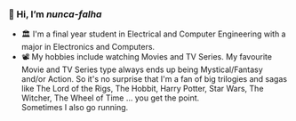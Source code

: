 ### 👋 Hi, I’m <i>nunca-falha</i>
- 🏛️ I'm a final year student in Electrical and Computer Engineering with a major in Electronics and Computers.
- 📽️ My hobbies include watching Movies and TV Series. My favourite Movie and TV Series type always ends up being Mystical/Fantasy and/or Action. So it's no surprise that I'm a fan of big trilogies and sagas like The Lord of the Rigs, The Hobbit, Harry Potter, Star Wars, The Witcher, The Wheel of Time ... you get the point. <br>
Sometimes I also go running.
